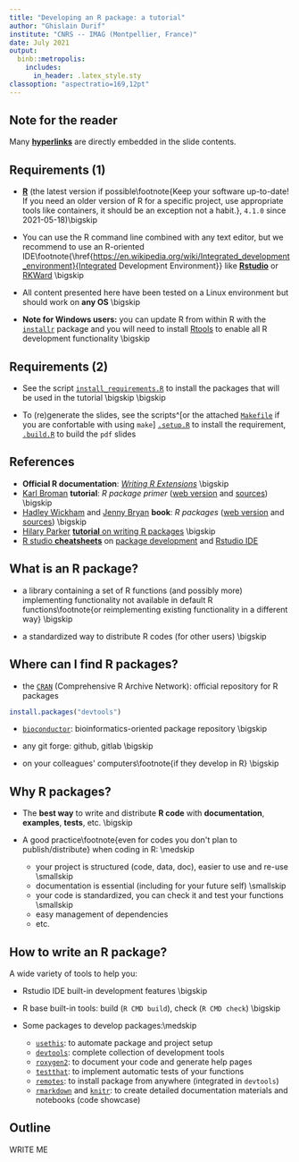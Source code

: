 ```yaml
---
title: "Developing an R package: a tutorial"
author: "Ghislain Durif"
institute: "CNRS -- IMAG (Montpellier, France)"
date: July 2021
output: 
  binb::metropolis:
    includes:
      in_header: .latex_style.sty
classoption: "aspectratio=169,12pt"
---
```


## Note for the reader

Many [**hyperlinks**](https://en.wikipedia.org/wiki/Hyperlink) are directly embedded in the slide contents.

## Requirements (1)

- [**R**](https://www.r-project.org/) (the latest version if possible\footnote{Keep your software up-to-date! If you need an older version of R for a specific project, use appropriate tools like containers, it should be an exception not a habit.}, `4.1.0` since 2021-05-18)\bigskip

- You can use the R command line combined with any text editor, but we recommend to use an R-oriented IDE\footnote{\href{https://en.wikipedia.org/wiki/Integrated_development_environment}{Integrated Development Environment}} like [**Rstudio**](https://www.rstudio.com/products/rstudio/) or [RKWard](https://rkward.kde.org/) \bigskip

- All content presented here have been tested on a Linux environment but should work on **any OS** \bigskip

- **Note for Windows users:** you can update R from within R with the [`installr`](https://www.r-project.org/nosvn/pandoc/installr.html) package and you will need to install [Rtools](https://cran.r-project.org/bin/windows/Rtools/) to enable all R development functionality \bigskip

## Requirements (2)

- See the script [`install_requirements.R`](./install_requirements.R) to install the packages that will be used in the tutorial \bigskip \bigskip

- To (re)generate the slides, see the scripts^[or the attached [`Makefile`](./Makefile) if you are confortable with using `make`] [`.setup.R`](./.setup.R) to install the requirement, [`.build.R`](./.build.R) to build the `pdf` slides

## References

- **Official R documentation**: [_Writing R Extensions_](https://cran.r-project.org/doc/manuals/R-exts.html) \bigskip
- [Karl Broman](https://kbroman.org/) **tutorial**: _R package primer_ ([web version](https://kbroman.org/pkg_primer/) and [sources](https://github.com/kbroman/pkg_primer/)) \bigskip
- [Hadley Wickham](http://had.co.nz/) and [Jenny Bryan](https://jennybryan.org/) **book**: _R packages_ ([web version](https://r-pkgs.org/) and [sources](https://github.com/hadley/r-pkgs)) \bigskip
- [Hilary Parker](https://hilaryparker.com)
[**tutorial** on writing R packages](https://hilaryparker.com/2014/04/29/writing-an-r-package-from-scratch/) \bigskip
- [R studio **cheatsheets**](https://github.com/rstudio/cheatsheets) on [package development](https://raw.githubusercontent.com/rstudio/cheatsheets/master/package-development.pdf) and [Rstudio IDE](https://raw.githubusercontent.com/rstudio/cheatsheets/master/rstudio-ide.pdf)

## What is an R package?

- a library containing a set of R functions (and possibly more) implementing functionality not available in default R functions\footnote{or reimplementing existing functionality in a different way} \bigskip

- a standardized way to distribute R codes (for other users) \bigskip

## Where can I find R packages?

- the [`CRAN`](https://cran.r-project.org/) (Comprehensive R Archive Network): official repository for R packages
```R
install.packages("devtools")
```

- [`bioconductor`](https://www.bioconductor.org/): bioinformatics-oriented package repository \bigskip

- any git forge: github, gitlab \bigskip

- on your colleagues' computers\footnote{if they develop in R} \bigskip

## Why R packages?

- The **best way** to write and distribute **R code** with **documentation**,  **examples**, **tests**, etc. \bigskip

- A good practice\footnote{even for codes you don't plan to publish/distribute} when coding in R: \medskip
  - your project is structured (code, data, doc), easier to use and re-use \smallskip
  - documentation is essential (including for your future self)  \smallskip
  - your code is standardized, you can check it and test your functions \smallskip
  - easy management of dependencies
  - etc.

## How to write an R package?

A wide variety of tools to help you:

- Rstudio IDE built-in development features \bigskip

- R base built-in tools: build (`R CMD build`), check (`R CMD check`) \bigskip

- Some packages to develop packages:\medskip
  - [`usethis`](https://usethis.r-lib.org): to automate package and project setup
  - [`devtools`](https://devtools.r-lib.org): complete collection of development tools 
  - [`roxygen2`](https://roxygen2.r-lib.org): to document your code and generate help pages
  - [`testthat`](https://testthat.r-lib.org/): to implement automatic tests of your functions
  - [`remotes`](https://remotes.r-lib.org): to install package from anywhere (integrated in `devtools`)
  - [`rmarkdown`](https://rmarkdown.rstudio.com) and [`knitr`](https://yihui.org/knitr): to create detailed documentation materials and notebooks (code showcase)


## Outline

WRITE ME